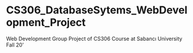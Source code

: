 # CS306_DatabaseSytems_WebDevelopment_Project
Web Development Group Project of CS306 Course at Sabancı University Fall 20'
